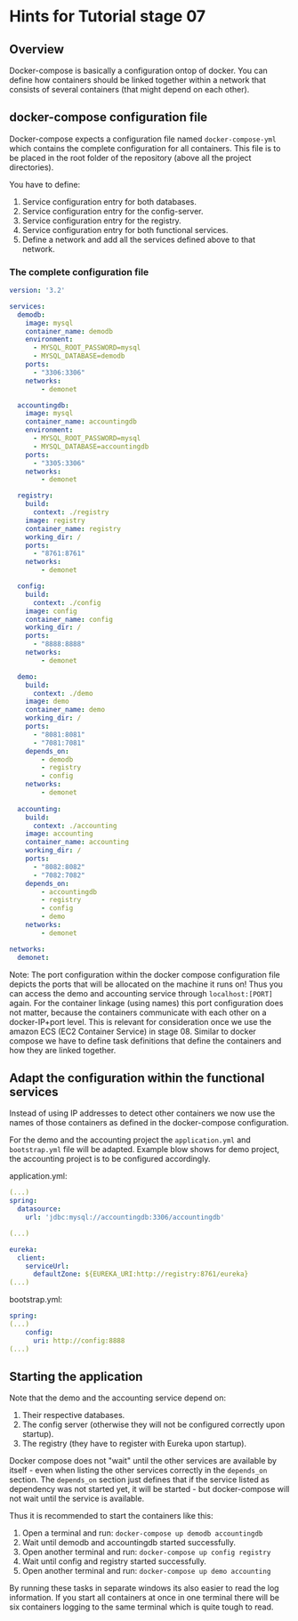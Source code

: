 # Hints for Tutorial stage 07

## Overview

Docker-compose is basically a configuration ontop of docker. You can define how containers should be linked together within a network that consists of several containers (that might depend on each other).



## docker-compose configuration file

Docker-compose expects a configuration file named ```docker-compose-yml``` which contains the complete configuration for all containers. This file is to be placed in the root folder of the repository (above all the project directories).

You have to define:

1. Service configuration entry for both databases.
2. Service configuration entry for the config-server.
3. Service configuration entry for the registry.
4. Service configuration entry for both functional services.
5. Define a network and add all the services defined above to that network.


### The complete configuration file

```YAML
version: '3.2'

services:
  demodb: 
    image: mysql
    container_name: demodb
    environment:
      - MYSQL_ROOT_PASSWORD=mysql
      - MYSQL_DATABASE=demodb
    ports:
      - "3306:3306"
    networks:
        - demonet

  accountingdb: 
    image: mysql
    container_name: accountingdb
    environment:
      - MYSQL_ROOT_PASSWORD=mysql
      - MYSQL_DATABASE=accountingdb
    ports:
      - "3305:3306"
    networks:
        - demonet

  registry:
    build:
      context: ./registry
    image: registry
    container_name: registry
    working_dir: /
    ports:
      - "8761:8761"
    networks:
        - demonet

  config:
    build:
      context: ./config
    image: config
    container_name: config
    working_dir: /
    ports:
      - "8888:8888"
    networks:
        - demonet

  demo:
    build:
      context: ./demo
    image: demo
    container_name: demo
    working_dir: /
    ports:
      - "8081:8081"
      - "7081:7081"
    depends_on:
        - demodb
        - registry
        - config
    networks:
        - demonet
    
  accounting:
    build:
      context: ./accounting
    image: accounting
    container_name: accounting
    working_dir: /
    ports:
      - "8082:8082"
      - "7082:7082"
    depends_on:
        - accountingdb
        - registry
        - config
        - demo
    networks:
        - demonet

networks:
  demonet:
```

Note: The port configuration within the docker compose configuration file depicts the ports that will be allocated on the machine it runs on! Thus you can access the demo and accounting service through ```localhost:[PORT]``` again. For the container linkage (using names) this port configuration does not matter, because the containers communicate with each other on a docker-IP+port level.
This is relevant for consideration once we use the amazon ECS (EC2 Container Service) in stage 08. Similar to docker compose we have to define task definitions that define the containers and how they are linked together.

## Adapt the configuration within the functional services

Instead of using IP addresses to detect other containers we now use the names of those containers as defined in the docker-compose configuration.

For the demo and the accounting project the ```application.yml``` and ```bootstrap.yml``` file will be adapted. Example blow shows for demo project, the accounting project is to be configured accordingly.

application.yml:

```YAML
(...)
spring:
  datasource:
    url: 'jdbc:mysql://accountingdb:3306/accountingdb'

(...)

eureka:
  client:
    serviceUrl:
      defaultZone: ${EUREKA_URI:http://registry:8761/eureka}
(...)
```

bootstrap.yml:
```YAML
spring:
(...)
    config:
      uri: http://config:8888
(...)
```

## Starting the application

Note that the demo and the accounting service depend on:

1. Their respective databases.
2. The config server (otherwise they will not be configured correctly upon startup).
3. The registry (they have to register with Eureka upon startup).

Docker compose does not "wait" until the other services are available by itself - even when listing the other services correctly in the ```depends_on``` section. The ```depends_on``` section just defines that if the service listed as dependency was not started yet, it will be started - but docker-compose will not wait until the service is available.

Thus it is recommended to start the containers like this:

1. Open a terminal and run: ```docker-compose up demodb accountingdb```
2. Wait until demodb and accountingdb started successfully.
3. Open another terminal and run: ```docker-compose up config registry```
4. Wait until config and registry started successfully.
5. Open another terminal and run: ```docker-compose up demo accounting```

By running these tasks in separate windows its also easier to read the log information. If you start all containers at once in one terminal there will be six containers logging to the same terminal which is quite tough to read.
